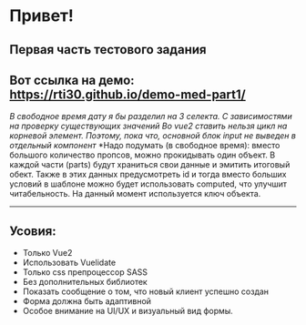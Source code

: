 # Привет!
## Первая часть тестового задания
## Вот ссылка на демо: https://rti30.github.io/demo-med-part1/
*В свободное время дату я бы разделил на 3 селекта. С зависимостями на проверку существующих значений*
*Во vue2 ставить нельзя цикл на корневой элемент. Поэтому, пока что, основной блок input не выведен в отдельный компонент*
*Надо подумать (в свободное время): вместо большого количество пропсов, можно прокидывать один объект. В каждой части (parts) будут храниться свои данные и эмитить итоговый обект. Также в этих данных предусмотреть id и тогда вместо больших условий в шаблоне можно будет использовать computed, что улучшит читабельность. На данный момент используется ключ объекта.
***
## Усовия:
- Только Vue2
- Использовать Vuelidate
- Только css препроцессор SASS
- Без дополнительных библиотек
- Показать сообщение о том, что новый клиент успешно создан
- Форма должна быть адаптивной
- Особое внимание на UI/UX и визуальный вид формы.